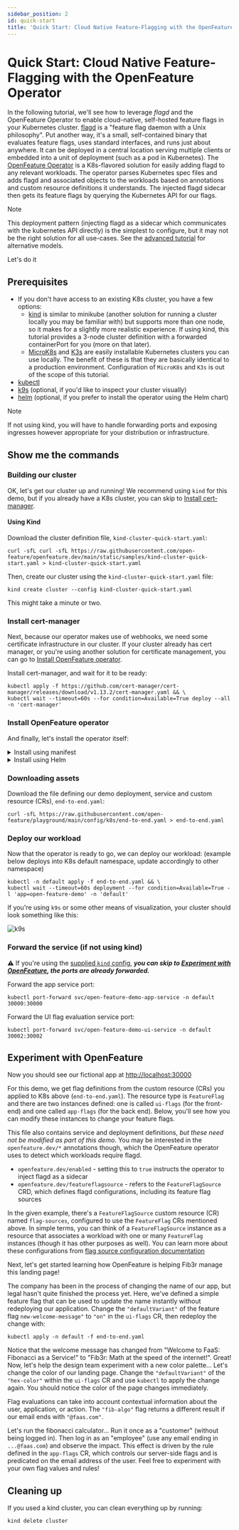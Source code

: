 ```yaml
---
sidebar_position: 2
id: quick-start
title: 'Quick Start: Cloud Native Feature-Flagging with the OpenFeature Operator'
---
```


# Quick Start: Cloud Native Feature-Flagging with the OpenFeature Operator

In the following tutorial, we'll see how to leverage _flagd_ and the OpenFeature Operator to enable cloud-native, self-hosted feature flags in your Kubernetes cluster. [flagd](https://flagd.dev/) is a "feature flag daemon with a Unix philosophy".
Put another way, it's a small, self-contained binary that evaluates feature flags, uses standard interfaces, and runs just about anywhere.
It can be deployed in a central location serving multiple clients or embedded into a unit of deployment (such as a pod in Kubernetes).
The [OpenFeature Operator](https://github.com/open-feature/open-feature-operator) is a K8s-flavored solution for easily adding flagd to any relevant workloads.
The operator parses Kubernetes spec files and adds flagd and associated objects to the workloads based on annotations and custom resource definitions it understands.
The injected flagd sidecar then gets its feature flags by querying the Kubernetes API for our flags.

> [!NOTE]  
> This deployment pattern (injecting flagd as a sidecar which communicates with the kubernetes API directly) is the simplest to configure, but it may not be the right solution for all use-cases.
> See the [advanced tutorial](./advanced-topics.md) for alternative models.

<p style={{fontSize:"x-large"}}>Let's do it</p>

## Prerequisites

- If you don't have access to an existing K8s cluster, you have a few options:
  - [kind](https://kind.sigs.k8s.io/docs/user/quick-start/#installation) is similar to minikube (another solution for running a cluster locally you may be familiar with) but supports more than one node, so it makes for a slightly more realistic experience.
    If using kind, this tutorial provides a 3-node cluster definition with a forwarded containerPort for you (more on that later).
  - [MicroK8s](https://microk8s.io/) and [K3s](https://k3s.io/) are easily installable Kubernetes clusters you can use locally.
    The benefit of these is that they are basically identical to a production environment.
    Configuration of `MicroK8s` and `K3s` is out of the scope of this tutorial.
- [kubectl](https://kubernetes.io/docs/tasks/tools/)
- [k9s](https://k9scli.io/) (optional, if you'd like to inspect your cluster visually)
- [helm](https://helm.sh/) (optional, if you prefer to install the operator using the Helm chart)

> [!NOTE]  
> If not using kind, you will have to handle forwarding ports and exposing ingresses however appropriate for your distribution or infrastructure.

## Show me the commands

### Building our cluster

OK, let's get our cluster up and running!
We recommend using `kind` for this demo, but if you already have a K8s cluster, you can skip to [Install cert-manager](#install-cert-manager).

#### Using Kind

Download the cluster definition file, `kind-cluster-quick-start.yaml`:

```shell
curl -sfL curl -sfL https://raw.githubusercontent.com/open-feature/openfeature.dev/main/static/samples/kind-cluster-quick-start.yaml > kind-cluster-quick-start.yaml
```

Then, create our cluster using the `kind-cluster-quick-start.yaml` file:

```shell
kind create cluster --config kind-cluster-quick-start.yaml
```

This might take a minute or two.

### Install cert-manager

Next, because our operator makes use of webhooks, we need some certificate infrastructure in our cluster.
If your cluster already has cert manager, or you're using another solution for certificate management, you can go to [Install OpenFeature operator](#install-openfeature-operator).

Install cert-manager, and wait for it to be ready:

```shell
kubectl apply -f https://github.com/cert-manager/cert-manager/releases/download/v1.13.2/cert-manager.yaml && \
kubectl wait --timeout=60s --for condition=Available=True deploy --all -n 'cert-manager'
```

### Install OpenFeature operator

And finally, let's install the operator itself:

<details>
  <summary>Install using manifest</summary>

  ```shell
  kubectl apply -f https://github.com/open-feature/open-feature-operator/releases/download/v0.6.0/release.yaml && \
  kubectl wait --timeout=60s --for condition=Available=True deploy --all -n 'open-feature-operator-system'
  ```

</details>

<details>
  <summary>Install using Helm</summary>

  ```shell
  helm repo add openfeature https://open-feature.github.io/open-feature-operator/ && \
  helm repo update && \
  helm upgrade --install open-feature-operator openfeature/open-feature-operator
  ```

  > [!NOTE]  
  > When using Helm, various configuration parameters can be set, such as resource limits and default configuration values.
  > See the full [chart documentation](https://artifacthub.io/packages/helm/open-feature-operator/open-feature-operator#configuration) for details.

</details>

### Downloading assets

Download the file defining our demo deployment, service and custom resource (CRs), `end-to-end.yaml`:

```shell
curl -sfL https://raw.githubusercontent.com/open-feature/playground/main/config/k8s/end-to-end.yaml > end-to-end.yaml
```

### Deploy our workload

Now that the operator is ready to go, we can deploy our workload:
(example below deploys into K8s default namespace, update accordingly to other namespace)

```shell
kubectl -n default apply -f end-to-end.yaml && \
kubectl wait --timeout=60s deployment --for condition=Available=True -l 'app=open-feature-demo' -n 'default'
```

If you're using `k9s` or some other means of visualization, your cluster should look something like this:

![k9s](@site/static/img/tutorials/k9s.png)

### Forward the service (if not using kind)

⚠️ If you're using the [supplied `kind` config](#using-kind), ***you can skip to [Experiment with OpenFeature](#experiment-with-openfeature), the ports are already forwarded.***

Forward the app service port:

```shell
kubectl port-forward svc/open-feature-demo-app-service -n default 30000:30000
```

Forward the UI flag evaluation service port:

```shell
kubectl port-forward svc/open-feature-demo-ui-service -n default 30002:30002
```

## Experiment with OpenFeature

Now you should see our fictional app at [http://localhost:30000](http://localhost:30000)

For this demo, we get flag definitions from the custom resource (CRs) you applied to K8s above (`end-to-end.yaml`).
The resource type is `FeatureFlag` and there are two instances defined: one is called `ui-flags` (for the front-end) and one called `app-flags`
(for the back end).
Below, you'll see how you can modify these instances to change your feature flags.

This file also contains service and deployment definitions, *but these need not be modified as part of this demo*.
You may be interested in the `openfeature.dev/*` annotations though, which the OpenFeature operator uses to detect which workloads require flagd.

- `openfeature.dev/enabled` - setting this to `true` instructs the operator to inject flagd as a sidecar
- `openfeature.dev/featureflagsource` - refers to the `FeatureFlagSource` CRD, which defines flagd configurations, including its feature flag sources

In the given example, there's a `FeatureFlagSource` custom resource (CR) named `flag-sources`, configured to use the `FeatureFlag` CRs mentioned above.
In simple terms, you can think of a `FeatureFlagSource` instance as a resource that associates a workload with one or many `FeatureFlag` instances (though it has other purposes as well).
You can learn more about these configurations from [flag source configuration documentation](https://flagd.dev/reference/openfeature-operator/crds/featureflagsource/)

Next, let's get started learning how OpenFeature is helping Fib3r manage this landing page!

The company has been in the process of changing the name of our app, but legal hasn't quite finished the process yet.
Here, we've defined a simple feature flag that can be used to update the name instantly without redeploying our application.
Change the `"defaultVariant"` of the feature flag `new-welcome-message"` to `"on"` in the `ui-flags` CR, then redeploy the change with:

```shell
kubectl apply -n default -f end-to-end.yaml
```

Notice that the welcome message has changed from "Welcome to FaaS: Fibonacci as a Service!" to "Fib3r: Math at the speed of the internet!".
Great!
Now, let's help the design team experiment with a new color palette...
Let's change the color of our landing page.
Change the `"defaultVariant"` of the `"hex-color"` within the `ui-flags` CR and use `kubectl` to apply the change again.
You should notice the color of the page changes immediately.

Flag evaluations can take into account contextual information about the user, application, or action.
The `"fib-algo"` flag returns a different result if our email ends with `"@faas.com"`.

Let's run the fibonacci calculator...
Run it once as a "customer" (without being logged in).
Then log in as an "employee" (use any email ending in `...@faas.com`) and observe the impact.
This effect is driven by the rule defined in the `app-flags` CR, which controls our server-side flags and is predicated on the email address of the user.
Feel free to experiment with your own flag values and rules!

## Cleaning up

If you used a kind cluster, you can clean everything up by running:

```shell
kind delete cluster
```
